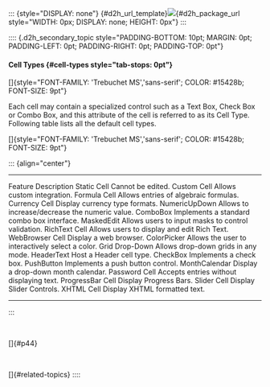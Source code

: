 ::: {style="DISPLAY: none"}
[](ms-xhelp:///?Id=d2h_url_template){#d2h_url_template}![](!package_url!){#d2h_package_url style="WIDTH: 0px; DISPLAY: none; HEIGHT: 0px"}
:::

:::: {.d2h_secondary_topic style="PADDING-BOTTOM: 10pt; MARGIN: 0pt; PADDING-LEFT: 0pt; PADDING-RIGHT: 0pt; PADDING-TOP: 0pt"}
#### Cell Types {#cell-types style="tab-stops: 0pt"}

[]{style="FONT-FAMILY: 'Trebuchet MS','sans-serif'; COLOR: #15428b; FONT-SIZE: 9pt"} 

Each cell may contain a specialized control such as a Text Box, Check Box or Combo Box, and this attribute of the cell is referred to as its Cell Type. Following table lists all the default cell types.

[]{style="FONT-FAMILY: 'Trebuchet MS','sans-serif'; COLOR: #15428b; FONT-SIZE: 9pt"} 

::: {align="center"}
  ------------------ ----------------------------------------------------
  Feature            Description
  Static Cell        Cannot be edited.
  Custom Cell        Allows custom integration.
  Formula Cell       Allows entries of algebraic formulas.
  Currency Cell      Display currency type formats.
  NumericUpDown      Allows to increase/decrease the numeric value.
  ComboBox           Implements a standard combo box interface.
  MaskedEdit         Allows users to input masks to control validation.
  RichText Cell      Allows users to display and edit Rich Text.
  WebBrowser Cell    Display a web browser.
  ColorPicker        Allows the user to interactively select a color.
  Grid Drop-Down     Allows drop-down grids in any mode.
  HeaderText         Host a Header cell type.
  CheckBox           Implements a check box.
  PushButton         Implements a push button control.
  MonthCalendar      Display a drop-down month calendar.
  Password Cell      Accepts entries without displaying text.
  ProgressBar Cell   Display Progress Bars.
  Slider Cell        Display Slider Controls.
  XHTML Cell         Display XHTML formatted text.
  ------------------ ----------------------------------------------------
:::

 

[]{#p44} 

 

[]{#related-topics}
::::

